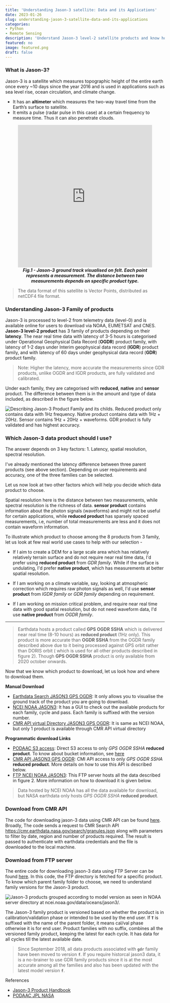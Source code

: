 ```yaml
---
title: 'Understanding Jason-3 satellite: Data and its Applications'
date: 2023-01-26
slug: understanding-jason-3-satellite-data-and-its-applications
categories:
- Python
- Remote Sensing
description: 'Understand Jason-3 level-2 satellite products and know how to download it'
featured: no
image: featured.png
draft: false
---
```


### What is Jason-3?
Jason-3 is a satellite which measures topographic height of the entire earth once every ~10 days since the year 2016 and is used in applications such as sea level rise, ocean circulation, and climate change.
- It has an **altimeter** which measures the two-way travel time from the Earth’s surface to satellite.
- It emits a pulse (radar pulse in this case) at a certain frequency to measure time. Thus it can also penetrate clouds.


<figure>
<iframe width="100%" height="450" frameborder="0" title="Felt Map" src="https://felt.com/embed/map/Jason-3-pass-vgfiMu1mRpaWz6BZqg9Cx4D?lat=-6.478218&lon=16.823646&zoom=6.366"></iframe>

<figcaption align = "center"><b><i>Fig.1 - Jason-3 ground track visualised on felt. Each point represents a measurement. The distance between two measurements depends on specific product type. </i></b></figcaption>

</figure>

>The data format of this satellite is Vector Points, distributed as netCDF4 file format.


### Understanding Jason-3 Family of products

Jason-3 is processed to level-2 from telemetry data (level-0) and is available online for users to download via NOAA, EUMETSAT and CNES. **Jason-3 level-2 product** has 3 family of products depending on their **latency**. The near real time data with latency of 3-5 hours is categorised under Operational Geophysical Data Record (**OGDR**) product family, with latency of 1-2 days under Interim geophysical data record (**IGDR**) product family, and with latency of 60 days under geophysical data record (**GDR**) product family.

> Note: Higher the latency, more accurate the measurements since GDR products, unlike OGDR and IGDR products, are fully validated and calibrated.

Under each family, they are categorised with **reduced**, **native** and **sensor** product. The difference between them is in the amount and type of data included, as described in the figure below.


![Describing Jason-3 Product Family and its childs. Reduced product only contains data with 1Hz frequency. Native product contains data with 1Hz + 20Hz. Sensor contains 1Hz + 20Hz + waveforms. GDR product is fully validated and has highest accuracy.](https://user-images.githubusercontent.com/76432265/216826096-35712afa-a141-4bb5-8dcd-1f2f8eed1365.png)


### Which Jason-3 data product should I use?
The answer depends on 3 key factors: 1. Latency, spatial resolution, spectral resolution.

I've already mentioned the latency difference between three parent products (see above section). Depending on user requirements and accuracy, one of the three families can be selected.

Let us now look at two other factors which will help you decide which data product to choose.

Spatial resolution here is the distance between two measurements, while spectral resolution is the richness of data. **sensor product** contains information about the photon signals (waveforms) and might not be useful for certain applications, while **reduced product** has sparsely spaced measurements, i.e, number of total measurements are less and it does not contain waveform information.

To illustrate which product to choose among the 8 products from 3 family, let us look at few real world use cases to help with our selection  -


- If I aim to create a DEM for a large scale area which has relatively relatively terrain surface and do not require near real time data, I'd prefer using **reduced product** from *GDR family*. While if the surface is undulating, I'd prefer **native product**, which has measurements at better spatial resolution.

- If I am working on a climate variable, say, looking at atmospheric correction which requires raw photon signals as well, I'd use **sensor product** from *IGDR family* or *GDR family* depending on requirement.

- If I am working on mission critical problem, and require near real time data with good spatial resolution, but do not need waveform data, I'd use **native product** from *OGDR family*.

---

> Earthdata hosts a product called **GPS OGDR SSHA** which is delivered near real time (8-10 hours) as **reduced product** (1Hz only). This product is more accurate than **OGDR SSHA** from the OGDR family described above due to it being processed against GPS orbit rather than DORIS orbit ( which is used for all other products described in figure 2). Though **GPS OGDR SSHA** product is only available from 2020 october onwards.

Now that we know which product to download, let us look how and where to download them.


**Manual Download**

- [Earthdata Search JASON3 GPS OGDR](https://search.earthdata.nasa.gov/search/granules?p=C2205122298-POCLOUD): It only allows you to visualise the ground track of the product you are going to download.
- [NCEI NOAA JASON3](https://www.ncei.noaa.gov/data/oceans/jason3/): It has a GUI to check out the available products for each family, cycle and pass. Each family is suffixed with the version number.
- [CMR API virtual Directory JASON3 GPS OGDR](https://cmr.earthdata.nasa.gov/virtual-directory/collections/C2205122298-POCLOUD): It is same as NCEI NOAA, but only 1 product is available through CMR API virtual directory



**Programmatic download Links**

- [PODAAC S3 access](https://archive.podaac.earthdata.nasa.gov/s3credentialsREADME): Direct S3 access to only *GPS OGDR SSHA* **reduced product**. To know about bucket information, see [here](https://podaac.jpl.nasa.gov/dataset/JASON_3_L2_OST_OGDR_GPS)
- [CMR API JASON3 GPS OGDR](https://cmr.earthdata.nasa.gov/search/granules.json?collection_concept_id=C2205122298-POCLOUD): CMI API access to only *GPS OGDR SSHA* **reduced product**. More details on how to use this API is described below.
- [FTP NCEI NOAA JASON3](ftp://ftp-oceans.ncei.noaa.gov): This FTP server hosts all the data described in figure 2. More information on how to download it is given below.


> Data hosted by NCEI NOAA has all the data available for download, but NASA earthdata only hosts *GPS OGDR SSHA* **reduced product**.



### Download from CMR API

The code for downloading jason-3 data using CMR API can be found [here](https://github.com/amanbagrecha/jason3/blob/main/jason3_script.py).
Broadly, The code sends a request to CMR Search API https://cmr.earthdata.nasa.gov/search/granules.json along with parameters to filter by date, region and number of products required. The result is passed to authenticate with earthdata credentials and the file is downloaded to the local machine.



### Download from FTP server

The entire code for downloading jason-3 data using FTP Server can be found [here](https://github.com/amanbagrecha/jason3/blob/main/jason3_ftp_script.py).
In this code, the FTP directory is fetched for a specific product. To know which parent family folder to choose, we need to understand family versions for the Jason-3 product.


![Jason-3 products grouped according to model version as seen in NOAA server directory at ncei.noaa.gov/data/oceans/jason3/.](https://user-images.githubusercontent.com/76432265/216826675-886e72bd-bb71-4727-ac76-86d7accd830d.png)


The Jason-3 family product is versioned based on whether the product is in calibration/validation phase or intended to be used by the end user. If **`T`** is suffixed with the name of the parent folder, it means cal/val phase otherwise it is for end user.
Product families with no suffix, combines all the versioned family product, keeping the latest for each cycle. It has data for all cycles till the latest available date.


> Since September 2018, all data products associated with **`gdr`** family have been moved to version **`f`**. If you require historcal jason3 data, it is a no-brainer to use GDR family products since it is at the most accurate among all the families and also has been updated with the latest model version **`f`**.




References

- [Jason-3 Product Handbook](https://www.ospo.noaa.gov/Products/documents/hdbk_j3.pdf)
- [PODAAC JPL NASA](https://podaac.jpl.nasa.gov/dataset/JASON_3_L2_OST_OGDR_GPS)

